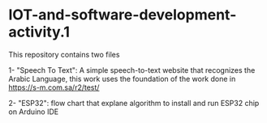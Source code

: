 # IOT-and-software-development-activity.1
This repository contains two files

1- "Speech To Text":
      A simple speech-to-text website that recognizes the Arabic Language, this work uses the foundation of the work done in https://s-m.com.sa/r2/test/

2- "ESP32":
      flow chart that explane algorithm to install and run ESP32 chip on Arduino IDE
      
      
